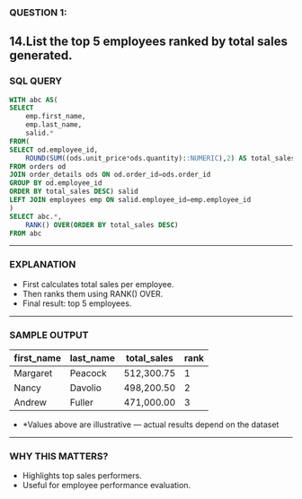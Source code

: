 ### QUESTION 1:
14.List the top 5 employees ranked by total sales generated.
---
### SQL QUERY
```sql
WITH abc AS(
SELECT 
    emp.first_name,
    emp.last_name,
    salid.*
FROM(
SELECT od.employee_id,
    ROUND(SUM((ods.unit_price*ods.quantity)::NUMERIC),2) AS total_sales
FROM orders od
JOIN order_details ods ON od.order_id=ods.order_id
GROUP BY od.employee_id
ORDER BY total_sales DESC) salid 
LEFT JOIN employees emp ON salid.employee_id=emp.employee_id
)
SELECT abc.*,
    RANK() OVER(ORDER BY total_sales DESC)
FROM abc
```
---

### EXPLANATION
- First calculates total sales per employee.
- Then ranks them using RANK() OVER.
- Final result: top 5 employees.
---

### SAMPLE OUTPUT
| first_name | last_name | total_sales | rank |
| ---------- | --------- | ----------- | ---- |
| Margaret   | Peacock   | 512,300.75  | 1    |
| Nancy      | Davolio   | 498,200.50  | 2    |
| Andrew     | Fuller    | 471,000.00  | 3    |

- *Values above are illustrative — actual results depend on the dataset
---
### WHY THIS MATTERS?
- Highlights top sales performers.
- Useful for employee performance evaluation.